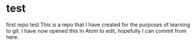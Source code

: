test
====

first repo test
This is a repo that I have created for the purposes of learning to git.
I have now opened this in Atom to edit, hopefully I can commit from here.
